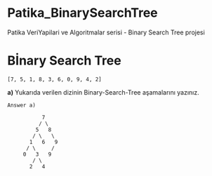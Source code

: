 # Patika_BinarySearchTree
Patika VeriYapilari ve Algoritmalar serisi - Binary Search Tree projesi

# Bİnary Search Tree
```
[7, 5, 1, 8, 3, 6, 0, 9, 4, 2]
```
**a)** Yukarıda verilen dizinin Binary-Search-Tree aşamalarını yazınız.

```
Answer a)

           7
          / \
         5   8
        / \   \
       1   6   9
      / \     /
     0   3   9
        / \
       2   4

```
